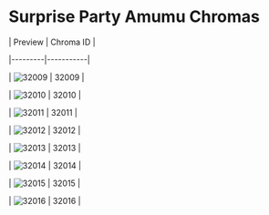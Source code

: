 # Surprise Party Amumu Chromas


| Preview | Chroma ID |

|---------|-----------|

| ![32009](https://raw.communitydragon.org/latest/plugins/rcp-be-lol-game-data/global/default/v1/champion-chroma-images/32/32009.png) | 32009 |

| ![32010](https://raw.communitydragon.org/latest/plugins/rcp-be-lol-game-data/global/default/v1/champion-chroma-images/32/32010.png) | 32010 |

| ![32011](https://raw.communitydragon.org/latest/plugins/rcp-be-lol-game-data/global/default/v1/champion-chroma-images/32/32011.png) | 32011 |

| ![32012](https://raw.communitydragon.org/latest/plugins/rcp-be-lol-game-data/global/default/v1/champion-chroma-images/32/32012.png) | 32012 |

| ![32013](https://raw.communitydragon.org/latest/plugins/rcp-be-lol-game-data/global/default/v1/champion-chroma-images/32/32013.png) | 32013 |

| ![32014](https://raw.communitydragon.org/latest/plugins/rcp-be-lol-game-data/global/default/v1/champion-chroma-images/32/32014.png) | 32014 |

| ![32015](https://raw.communitydragon.org/latest/plugins/rcp-be-lol-game-data/global/default/v1/champion-chroma-images/32/32015.png) | 32015 |

| ![32016](https://raw.communitydragon.org/latest/plugins/rcp-be-lol-game-data/global/default/v1/champion-chroma-images/32/32016.png) | 32016 |